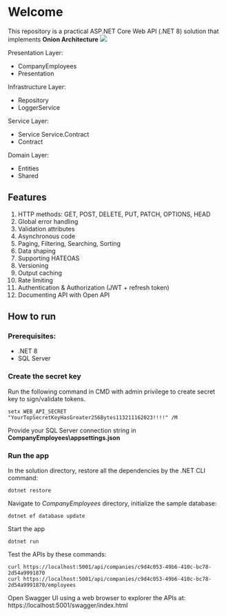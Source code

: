 # Welcome
This repository is a practical ASP.NET Core Web API (.NET 8) solution that implements **Onion Architecture**
![](https://code-maze.com/wp-content/uploads/2021/07/onion_architecture.jpeg)

Presentation Layer:
 - CompanyEmployees
 - Presentation

Infrastructure Layer:
 - Repository
 - LoggerService
 
Service Layer:
 - Service Service.Contract
 - Contract

Domain Layer:
 - Entities
 - Shared

## Features

 1. HTTP methods: GET, POST, DELETE, PUT, PATCH, OPTIONS, HEAD
 2. Global error handling
 3. Validation attributes
 4. Asynchronous code
 5. Paging, Filtering, Searching, Sorting
 6. Data shaping
 7. Supporting HATEOAS
 8. Versioning
 9. Output caching
 10. Rate limiting
 11. Authentication & Authorization (JWT + refresh token)
 12. Documenting API with Open API

## How to run

### Prerequisites:
 - .NET 8
 - SQL Server
 ### Create the secret key
 Run the following command in CMD with admin privilege to create secret key to sign/validate tokens.

    setx WEB_API_SECRET "YourTopSecretKeyHasGreater256Bytes113211162023!!!!" /M

Provide your SQL Server connection string in **CompanyEmployees\appsettings.json**

### Run the app
In the solution directory, restore all the dependencies by the .NET CLI command:

    dotnet restore
Navigate to *CompanyEmployees* directory, initialize the sample database:

    dotnet ef database update

Start the app

    dotnet run

Test the APIs by these commands:

    curl https://localhost:5001/api/companies/c9d4c053-49b6-410c-bc78-2d54a9991870
    curl https://localhost:5001/api/companies/c9d4c053-49b6-410c-bc78-2d54a9991870/employees

Open Swagger UI using a web browser to explorer the APIs at: https://localhost:5001/swagger/index.html

